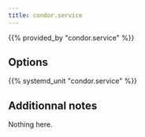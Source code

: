 ```yaml
---
title: condor.service
---
```


{{% provided_by "condor.service" %}}

## Options

{{% systemd_unit "condor.service" %}}

## Additionnal notes

Nothing here.